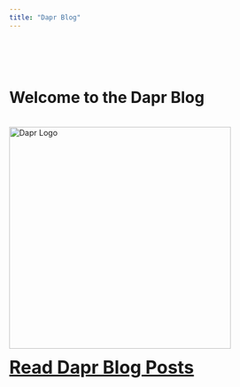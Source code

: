 ```yaml
---
title: "Dapr Blog"
---
```


<br /><br /><br />

# **Welcome to the Dapr Blog**

<br />
<img src="/images/dapr.svg" alt="Dapr Logo" width="400">

<font size=6>[**Read Dapr Blog Posts**](/posts)</f>